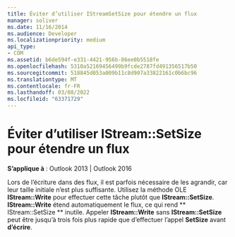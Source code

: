 ```yaml
---
title: Éviter d’utiliser IStreamSetSize pour étendre un flux
manager: soliver
ms.date: 11/16/2014
ms.audience: Developer
ms.localizationpriority: medium
api_type:
- COM
ms.assetid: b6de594f-e331-4421-956b-86ee0b5518fe
ms.openlocfilehash: 5310a52169456499b9fcde2787fd491356517b50
ms.sourcegitcommit: 518845d053a009b11c8d907a33822161c0b6bc96
ms.translationtype: MT
ms.contentlocale: fr-FR
ms.lasthandoff: 03/08/2022
ms.locfileid: "63371729"
---
```

# <a name="avoiding-using-istreamsetsize-to-extend-a-stream"></a>Éviter d’utiliser IStream::SetSize pour étendre un flux

  
  
**S’applique à** : Outlook 2013 | Outlook 2016 
  
Lors de l’écriture dans des flux, il est parfois nécessaire de les agrandir, car leur taille initiale n’est plus suffisante. Utilisez la méthode OLE **IStream::Write** pour effectuer cette tâche plutôt que **IStream::SetSize**. **IStream::Write** étend automatiquement le flux, ce qui rend ** IStream::SetSize ** inutile. Appeler **IStream::Write** sans **IStream::SetSize** peut être jusqu’à trois fois plus rapide que d’effectuer l’appel **SetSize** avant **d’écrire**.
  

